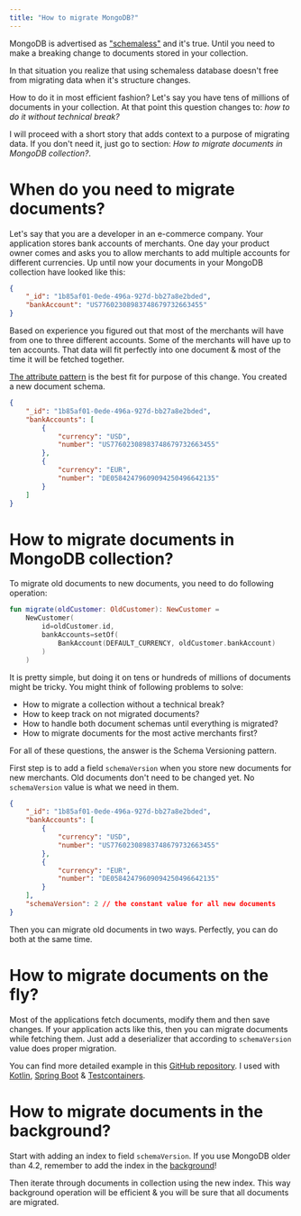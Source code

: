 ```yaml
---
title: "How to migrate MongoDB?"
---
```


MongoDB is advertised as ["schemaless"] and it's true. Until
you need to make a breaking change to documents stored 
in your collection.

In that situation you realize that using schemaless database 
doesn't free from migrating data when it's structure changes.

How to do it in most efficient fashion? Let's say you have
tens of millions of documents in your collection. At that point this question changes to: *how to do it without technical break?*

I will proceed with a short story that adds context
to a purpose of migrating data. If you don't need it, just go to
section: *How to migrate documents in MongoDB collection?*.

# When do you need to migrate documents?

Let's say that you are a developer in an e-commerce company.
Your application stores bank accounts of merchants. One day
your product owner comes and asks you to allow merchants to add
multiple accounts for different currencies. Up until now your
documents in your MongoDB collection have looked like this:

```json
{
    "_id": "1b85af01-0ede-496a-927d-bb27a8e2bded",
    "bankAccount": "US77602308983748679732663455"
}
```

Based on experience you figured out that most of the merchants
will have from one to three different accounts. Some of the merchants
will have up to ten accounts. That data will fit perfectly into one
document & most of the time it will be fetched together.

[The attribute pattern] is the best fit for purpose of this change.
You created a new document schema.

```json
{
    "_id": "1b85af01-0ede-496a-927d-bb27a8e2bded",
    "bankAccounts": [
        {
            "currency": "USD",
            "number": "US77602308983748679732663455"
        },
        {
            "currency": "EUR",
            "number": "DE05842479609094250496642135"
        }
    ]
}
```

# How to migrate documents in MongoDB collection?

To migrate old documents to new documents, you need to do following
operation:

```kotlin
fun migrate(oldCustomer: OldCustomer): NewCustomer =
    NewCustomer(
        id=oldCustomer.id,
        bankAccounts=setOf(
            BankAccount(DEFAULT_CURRENCY, oldCustomer.bankAccount)
        )
    )
```

It is pretty simple, but doing it on tens or hundreds of millions 
of documents might be tricky. You might think of following problems to solve:

- How to migrate a collection without a technical break?
- How to keep track on not migrated documents?
- How to handle both document schemas until everything is migrated?
- How to migrate documents for the most active merchants first?

For all of these questions, the answer is the Schema Versioning pattern.

First step is to add a field `schemaVersion` when you store new documents for new merchants.
Old documents don't need to be changed yet. No `schemaVersion` value 
is what we need in them.

```json
{
    "_id": "1b85af01-0ede-496a-927d-bb27a8e2bded",
    "bankAccounts": [
        {
            "currency": "USD",
            "number": "US77602308983748679732663455"
        },
        {
            "currency": "EUR",
            "number": "DE05842479609094250496642135"
        }
    ],
    "schemaVersion": 2 // the constant value for all new documents
}
```

Then you can migrate old documents in two ways. Perfectly, you
can do both at the same time.

# How to migrate documents on the fly?

Most of the applications fetch documents, modify them and then save
changes. If your application acts like this, then you can migrate
documents while fetching them. Just add a deserializer that
according to `schemaVersion` value does proper migration.

You can find more detailed example in this [GitHub repository]. I used with [Kotlin], [Spring Boot] & [Testcontainers].

# How to migrate documents in the background?

Start with adding an index to field `schemaVersion`. If you use MongoDB older than 4.2, remember
to add the index in the [background]! 

Then iterate through documents in collection using the new index.
This way background operation will be efficient & you will be
sure that all documents are migrated.

["schemaless"]: https://www.mongodb.com/unstructured-data/schemaless
[GitHub repository]: https://github.com/wpanas/migrate-mongo
[The attribute pattern]: https://www.mongodb.com/blog/post/building-with-patterns-the-attribute-pattern
[background]: https://docs.mongodb.com/manual/reference/method/db.collection.createIndex/#options-for-all-index-types
[GitHub repository]: https://example.com
[Kotlin]: https://kotlinlang.org/
[Spring Boot]: https://spring.io/projects/spring-boot
[Testcontainers]: https://www.testcontainers.org/